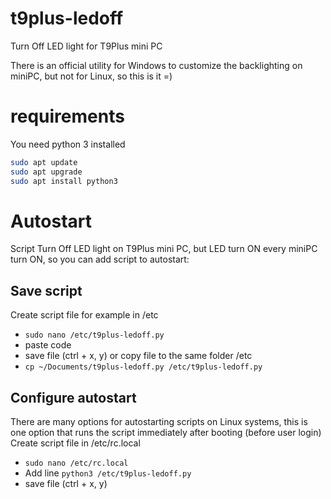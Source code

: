 # t9plus-ledoff
Turn Off LED light for T9Plus mini PC

There is an official utility for Windows to customize the backlighting on miniPC, but not for Linux, so this is it =)

# requirements
You need python 3 installed
```bash
sudo apt update
sudo apt upgrade
sudo apt install python3
```

# Autostart
Script Turn Off LED light on T9Plus mini PC, but LED turn ON every miniPC turn ON, so you can add script to autostart:
## Save script
Create script file for example in /etc
- `sudo nano /etc/t9plus-ledoff.py`
- paste code
- save file (ctrl + x, y)
or copy file to the same folder /etc
- `cp ~/Documents/t9plus-ledoff.py /etc/t9plus-ledoff.py`

## Configure autostart
There are many options for autostarting scripts on Linux systems, this is one option that runs the script immediately after booting (before user login)
Create script file in /etc/rc.local
- `sudo nano /etc/rc.local`
- Add line `python3 /etc/t9plus-ledoff.py`
- save file (ctrl + x, y)